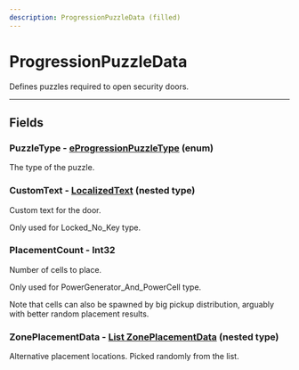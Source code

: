 ```yaml
---
description: ProgressionPuzzleData (filled)
---
```


# ProgressionPuzzleData

Defines puzzles required to open security doors.

***

## Fields

### PuzzleType - [eProgressionPuzzleType](../enum-types.md#eprogressionpuzzletype) (enum)

The type of the puzzle.

### CustomText - [LocalizedText](localizedtext.md) (nested type)

Custom text for the door.

Only used for Locked\_No\_Key type.

### PlacementCount - Int32

Number of cells to place.

Only used for PowerGenerator\_And\_PowerCell type.

Note that cells can also be spawned by big pickup distribution, arguably with better random placement results.

### ZonePlacementData - [List ZonePlacementData](zoneplacementdata.md) (nested type)

Alternative placement locations. Picked randomly from the list.
